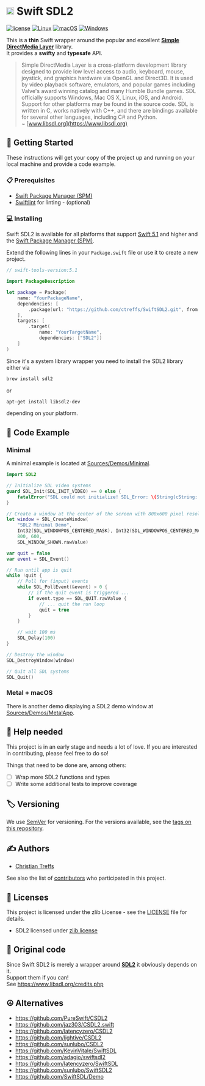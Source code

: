 
# <img src="https://www.libsdl.org/media/SDL_logo.png" height="20" max-width="90%" alt="SDL2" /> Swift SDL2

[![license](https://img.shields.io/badge/license-zlib-brightgreen.svg)](LICENSE)
[![Linux](https://github.com/ctreffs/SwiftSDL2/actions/workflows/ci-linux.yml/badge.svg)](https://github.com/ctreffs/SwiftSDL2/actions/workflows/ci-linux.yml)
[![macOS](https://github.com/ctreffs/SwiftSDL2/actions/workflows/ci-macos.yml/badge.svg)](https://github.com/ctreffs/SwiftSDL2/actions/workflows/ci-macos.yml)
[![Windows](https://github.com/ctreffs/SwiftSDL2/actions/workflows/ci-windows.yml/badge.svg)](https://github.com/ctreffs/SwiftSDL2/actions/workflows/ci-windows.yml)

This is a  **thin** Swift wrapper around the popular and excellent [**Simple DirectMedia Layer**](https://www.libsdl.org) library.  
It provides a **swifty** and **typesafe** API. 

> Simple DirectMedia Layer is a cross-platform development library designed to provide low level access to audio, keyboard, mouse, joystick, and graphics hardware via OpenGL and Direct3D. It is used by video playback software, emulators, and popular games including Valve's award winning catalog and many Humble Bundle games.
> SDL officially supports Windows, Mac OS X, Linux, iOS, and Android. Support for other platforms may be found in the source code.
> SDL is written in C, works natively with C++, and there are bindings available for several other languages, including C# and Python.   
> ~ [www.libsdl.org](https://www.libsdl.org)

## 🚀 Getting Started

These instructions will get your copy of the project up and running on your local machine and provide a code example.

### 📋 Prerequisites

* [Swift Package Manager (SPM)](https://github.com/apple/swift-package-manager)
* [Swiftlint](https://github.com/realm/SwiftLint) for linting - (optional)

### 💻 Installing

Swift SDL2 is available for all platforms that support [Swift 5.1](https://swift.org/) and higher and the [Swift Package Manager (SPM)](https://github.com/apple/swift-package-manager).

Extend the following lines in your `Package.swift` file or use it to create a new project.

```swift
// swift-tools-version:5.1

import PackageDescription

let package = Package(
    name: "YourPackageName",
    dependencies: [
        .package(url: "https://github.com/ctreffs/SwiftSDL2.git", from: "1.2.0")
    ],
    targets: [
        .target(
            name: "YourTargetName",
            dependencies: ["SDL2"])
    ]
)

```

Since it's a system library wrapper you need to install the SDL2 library either via

```sh
brew install sdl2
```

or 

```sh
apt-get install libsdl2-dev
```

depending on your platform.

## 📝 Code Example

### Minimal

A minimal example is located at [Sources/Demos/Minimal](Sources/Demos/Minimal).   

```swift
import SDL2

// Initialize SDL video systems
guard SDL_Init(SDL_INIT_VIDEO) == 0 else {
    fatalError("SDL could not initialize! SDL_Error: \(String(cString: SDL_GetError()))")
}

// Create a window at the center of the screen with 800x600 pixel resolution
let window = SDL_CreateWindow(
    "SDL2 Minimal Demo",
    Int32(SDL_WINDOWPOS_CENTERED_MASK), Int32(SDL_WINDOWPOS_CENTERED_MASK),
    800, 600,
    SDL_WINDOW_SHOWN.rawValue)

var quit = false
var event = SDL_Event()

// Run until app is quit
while !quit {
    // Poll for (input) events
    while SDL_PollEvent(&event) > 0 {
        // if the quit event is triggered ...
        if event.type == SDL_QUIT.rawValue {
            // ... quit the run loop
            quit = true
        }
    }

    // wait 100 ms
    SDL_Delay(100)
}

// Destroy the window
SDL_DestroyWindow(window)

// Quit all SDL systems
SDL_Quit()
```

### Metal + macOS

There is another demo displaying a SDL2 demo window at [Sources/Demos/MetalApp](Sources/Demos/MetalApp).


## 💁 Help needed

This project is in an early stage and needs a lot of love.
If you are interested in contributing, please feel free to do so!

Things that need to be done are, among others:

- [ ] Wrap more SDL2 functions and types
- [ ] Write some additional tests to improve coverage

## 🏷️ Versioning

We use [SemVer](http://semver.org/) for versioning. For the versions available, see the [tags on this repository](https://github.com/ctreffs/SwiftSDL2/tags). 

## ✍️ Authors

* [Christian Treffs](https://github.com/ctreffs)

See also the list of [contributors](https://github.com/ctreffs/SwiftSDL2/contributors) who participated in this project.

## 🔏 Licenses

This project is licensed under the zlib License - see the [LICENSE](LICENSE) file for details.

* SDL2 licensed under [zlib license](https://www.libsdl.org/license.php)


## 🙏 Original code

Since Swift SDL2 is merely a wrapper around [**SDL2**](https://www.libsdl.org) it obviously depends on it.       
Support them if you can!  
See <https://www.libsdl.org/credits.php>

## ☮️ Alternatives

* <https://github.com/PureSwift/CSDL2>
* <https://github.com/jaz303/CSDL2.swift>
* <https://github.com/latencyzero/CSDL2>
* <https://github.com/lightive/CSDL2>
* <https://github.com/sunlubo/CSDL2>
* <https://github.com/KevinVitale/SwiftSDL>
* <https://github.com/adagio/swiftsdl2>
* <https://github.com/latencyzero/SwiftSDL>
* <https://github.com/sunlubo/SwiftSDL2>
* <https://github.com/SwiftSDL/Demo>
